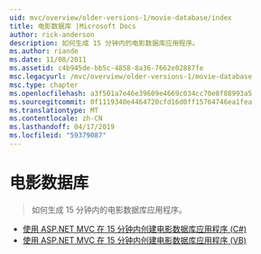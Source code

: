 ```yaml
---
uid: mvc/overview/older-versions-1/movie-database/index
title: 电影数据库 |Microsoft Docs
author: rick-anderson
description: 如何生成 15 分钟内的电影数据库应用程序。
ms.author: riande
ms.date: 11/08/2011
ms.assetid: c4b945de-bb5c-4858-8a36-7662e02887fe
msc.legacyurl: /mvc/overview/older-versions-1/movie-database
msc.type: chapter
ms.openlocfilehash: a3f501a7e46e39609e4669c034cc70e8f88993a5
ms.sourcegitcommit: 0f1119340e4464720cfd16d0ff15764746ea1fea
ms.translationtype: MT
ms.contentlocale: zh-CN
ms.lasthandoff: 04/17/2019
ms.locfileid: "59379087"
---
```

# <a name="movie-database"></a>电影数据库

> 如何生成 15 分钟内的电影数据库应用程序。


- [使用 ASP.NET MVC 在 15 分钟内创建电影数据库应用程序 (C#)](create-a-movie-database-application-in-15-minutes-with-asp-net-mvc-cs.md)
- [使用 ASP.NET MVC 在 15 分钟内创建电影数据库应用程序 (VB)](create-a-movie-database-application-in-15-minutes-with-asp-net-mvc-vb.md)
